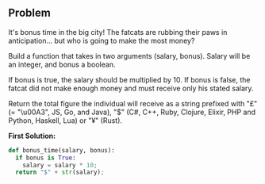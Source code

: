 ## Problem

It's bonus time in the big city! The fatcats are rubbing their paws in anticipation... but who is going to make the most money?

Build a function that takes in two arguments (salary, bonus). Salary will be an integer, and bonus a boolean.

If bonus is true, the salary should be multiplied by 10. If bonus is false, the fatcat did not make enough money and must receive only his stated salary.

Return the total figure the individual will receive as a string prefixed with "£" (= "\u00A3", JS, Go, and Java), "$" (C#, C++, Ruby, Clojure, Elixir, PHP and Python, Haskell, Lua) or "¥" (Rust).


**First Solution:**
```python
def bonus_time(salary, bonus):
  if bonus is True:
    salary = salary * 10;
  return "$" + str(salary);
```
